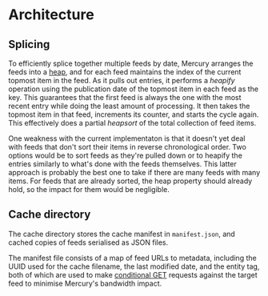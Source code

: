 # Architecture

## Splicing

To efficiently splice together multiple feeds by date, Mercury arranges the feeds into a [heap][], and for each feed maintains the index of the current topmost item in the feed. As it pulls out entries, it performs a _heapify_ operation using the publication date of the topmost item in each feed as the key. This guarantees that the first feed is always the one with the most recent entry while doing the least amount of processing. It then takes the topmost item in that feed, increments its counter, and starts the cycle again. This effectively does a partial _heapsort_ of the total collection of feed items.

[heap]: https://en.wikipedia.org/wiki/Heap_(data_structure)

One weakness with the current implementaton is that it doesn't yet deal with feeds that don't sort their items in reverse chronological order. Two options would be to sort feeds as they're pulled down or to heapify the entries similarly to what's done with the feeds themselves. This latter approach is probably the best one to take if there are many feeds with many items. For feeds that are already sorted, the heap property should already hold, so the impact for them would be negligible.

## Cache directory

The cache directory stores the cache manifest in `manifest.json`, and cached copies of feeds serialised as JSON files.

The manifest file consists of a map of feed URLs to metadata, including the UUID used for the cache filename, the last modified date, and the entity tag, both of which are used to make [conditional GET][] requests against the target feed to minimise Mercury's bandwidth impact.

[conditional GET]: https://developer.mozilla.org/en-US/docs/Web/HTTP/Conditional_requests
